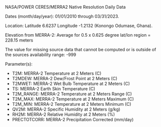 NASA/POWER CERES/MERRA2 Native Resolution Daily Data 

Dates (month/day/year): 01/01/2010 through 03/31/2023. 

Location: Latitude  6.6237   Longitude -1.2132 (Konongo Odumase, Ghana).

Elevation from MERRA-2: Average for 0.5 x 0.625 degree lat/lon region = 228.15 meters

The value for missing source data that cannot be computed or is outside of the sources availability range: -999 


Parameter(s): 
- T2M:             MERRA-2 Temperature at 2 Meters (C) 
- T2MDEW:          MERRA-2 Dew/Frost Point at 2 Meters (C) 
- T2MWET:          MERRA-2 Wet Bulb Temperature at 2 Meters (C) 
- TS:              MERRA-2 Earth Skin Temperature (C) 
- T2M_RANGE:       MERRA-2 Temperature at 2 Meters Range (C) 
- T2M_MAX:         MERRA-2 Temperature at 2 Meters Maximum (C) 
- T2M_MIN:         MERRA-2 Temperature at 2 Meters Minimum (C) 
- QV2M:            MERRA-2 Specific Humidity at 2 Meters (g/kg) 
- RH2M:            MERRA-2 Relative Humidity at 2 Meters (%) 
- PRECTOTCORR:     MERRA-2 Precipitation Corrected (mm/day) 
